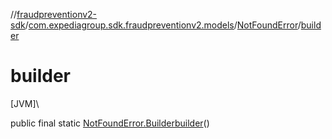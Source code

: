//[fraudpreventionv2-sdk](../../../index.md)/[com.expediagroup.sdk.fraudpreventionv2.models](../index.md)/[NotFoundError](index.md)/[builder](builder.md)

# builder

[JVM]\

public final static [NotFoundError.Builder](-builder/index.md)[builder](builder.md)()
